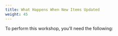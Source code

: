 ```yaml
---
title: What Happens When New Items Updated
weight: 45
---
```


To perform this workshop, you’ll need the following:
